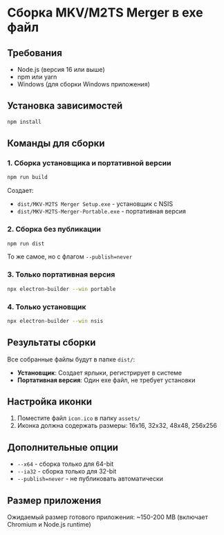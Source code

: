 # Сборка MKV/M2TS Merger в exe файл

## Требования
- Node.js (версия 16 или выше)
- npm или yarn
- Windows (для сборки Windows приложения)

## Установка зависимостей
```bash
npm install
```

## Команды для сборки

### 1. Сборка установщика и портативной версии
```bash
npm run build
```
Создает:
- `dist/MKV-M2TS Merger Setup.exe` - установщик с NSIS
- `dist/MKV-M2TS-Merger-Portable.exe` - портативная версия

### 2. Сборка без публикации
```bash
npm run dist
```
То же самое, но с флагом `--publish=never`

### 3. Только портативная версия
```bash
npx electron-builder --win portable
```

### 4. Только установщик
```bash
npx electron-builder --win nsis
```

## Результаты сборки
Все собранные файлы будут в папке `dist/`:
- **Установщик**: Создает ярлыки, регистрирует в системе
- **Портативная версия**: Один exe файл, не требует установки

## Настройка иконки
1. Поместите файл `icon.ico` в папку `assets/`
2. Иконка должна содержать размеры: 16x16, 32x32, 48x48, 256x256

## Дополнительные опции
- `--x64` - сборка только для 64-bit
- `--ia32` - сборка только для 32-bit
- `--publish=never` - не публиковать автоматически

## Размер приложения
Ожидаемый размер готового приложения: ~150-200 MB
(включает Chromium и Node.js runtime) 